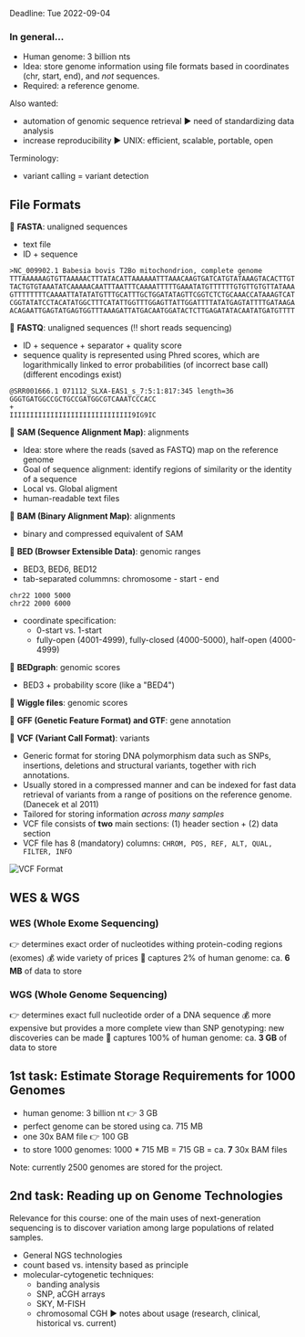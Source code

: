 Deadline: Tue 2022-09-04

### In general...
* Human genome: 3 billion nts
* Idea: store genome information using file formats based in coordinates (chr, start, end), and _not_ sequences.
* Required: a reference genome.

Also wanted: 
* automation of genomic sequence retrieval ▶️ need of standardizing data analysis
* increase reproducibility ▶️ UNIX: efficient, scalable, portable, open

Terminology:
* variant calling = variant detection

## File Formats
🐃 **FASTA**: unaligned sequences
  * text file
  * ID + sequence
  
```
>NC_009902.1 Babesia bovis T2Bo mitochondrion, complete genome
TTTAAAAAAGTGTTAAAAACTTTATACATTAAAAAATTTAAACAAGTGATCATGTATAAAGTACACTTGT
TACTGTGTAAATATCAAAAACAATTTAATTTCAAAATTTTTGAAATATGTTTTTTGTGTTGTGTTATAAA
GTTTTTTTTCAAAATTATATATGTTTGCATTTGCTGGATATAGTTCGGTCTCTGCAAACCATAAAGTCAT
CGGTATATCCTACATATGGCTTTCATATTGGTTTGGAGTTATTGGATTTTATATGAGTATTTTGATAAGA
ACAGAATTGAGTATGAGTGGTTTAAAGATTATGACAATGGATACTCTTGAGATATACAATATGATGTTTT
```

🐃 **FASTQ**: unaligned sequences (:bangbang: short reads sequencing)
  * ID + sequence + separator + quality score
  * sequence quality is represented using Phred scores, which are logarithmically linked to error probabilities (of incorrect base call) (different encodings exist)
```
@SRR001666.1 071112_SLXA-EAS1_s_7:5:1:817:345 length=36
GGGTGATGGCCGCTGCCGATGGCGTCAAATCCCACC
+
IIIIIIIIIIIIIIIIIIIIIIIIIIIIII9IG9IC
```

🐃 **SAM (Sequence Alignment Map)**: alignments
  * Idea: store where the reads (saved as FASTQ) map on the reference genome
  * Goal of sequence alignment: identify regions of similarity or the identity of a sequence
  * Local vs. Global aligment
  * human-readable text files
  
🐃 **BAM (Binary Alignment Map)**: alignments
  * binary and compressed equivalent of SAM
  
🐃 **BED (Browser Extensible Data)**: genomic ranges
  * BED3, BED6, BED12
  * tab-separated colummns: chromosome - start - end

```
chr22 1000 5000
chr22 2000 6000
```
  * coordinate specification: 
    * 0-start vs. 1-start 
    * fully-open (4001-4999), fully-closed (4000-5000), half-open (4000-4999)
    
🐃 **BEDgraph**: genomic scores
  * BED3 + probability score (like a "BED4")
  
🐃 **Wiggle files**: genomic scores

🐃 **GFF (Genetic Feature Format) and GTF**: gene annotation

🐃 **VCF (Variant Call Format)**: variants
  * Generic format for storing DNA polymorphism data such as SNPs, insertions, deletions and structural variants, together with rich annotations. 
  * Usually stored in a compressed manner and can be indexed for fast data retrieval of variants from a range of positions on the reference genome.  (Danecek et al 2011)
  * Tailored for storing information *across many samples*
  * VCF file consists of **two** main sections: (1) header section + (2) data section
  * VCF file has 8 (mandatory) columns: ```CHROM, POS, REF, ALT, QUAL, FILTER, INFO```

![VCF Format](img/VCF-format.jpeg)
  

## WES & WGS 

### WES (Whole Exome Sequencing)
👉 determines exact order of nucleotides withing protein-coding regions (exomes)
💰 wide variety of prices
💾 captures 2% of human genome: ca. **6 MB** of data to store
### WGS (Whole Genome Sequencing)
👉 determines exact full nucleotide order of a DNA sequence
💰 more expensive but provides a more complete view than SNP genotyping: new discoveries can be made
💾 captures 100% of human genome: ca. **3 GB** of data to store

## 1st task: Estimate Storage Requirements for 1000 Genomes
* human genome: 3 billion nt 👉 3 GB
* perfect genome can be stored using ca. 715 MB
* one 30x BAM file 👉 100 GB
* to store 1000 genomes: 1000 * 715 MB = 715 GB = ca. **7** 30x BAM files

Note: currently 2500 genomes are stored for the project.

## 2nd task: Reading up on Genome Technologies

Relevance for this course: one of the main uses of next-generation sequencing is to discover variation among large populations of related samples. 

* General NGS technologies
* count based vs. intensity based as principle
* molecular-cytogenetic techniques:
  * banding analysis
  * SNP, aCGH arrays
  * SKY, M-FISH
  * chromosomal CGH
▶️ notes about usage (research, clinical, historical vs. current)
